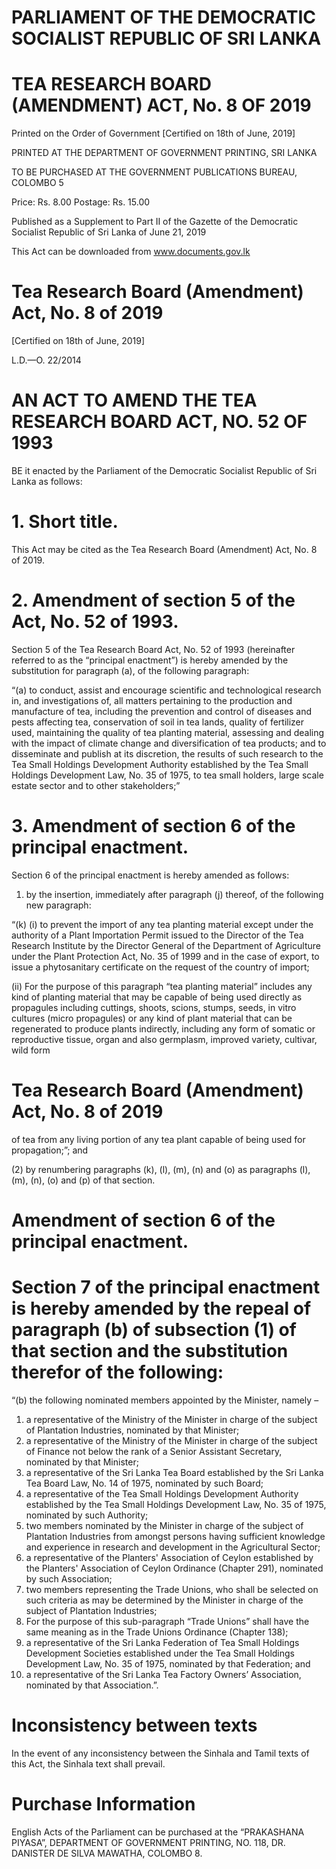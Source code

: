 # PARLIAMENT OF THE DEMOCRATIC SOCIALIST REPUBLIC OF SRI LANKA

# TEA RESEARCH BOARD (AMENDMENT) ACT, No. 8 OF 2019

Printed on the Order of Government [Certified on 18th of June, 2019]

PRINTED AT THE DEPARTMENT OF GOVERNMENT PRINTING, SRI LANKA

TO BE PURCHASED AT THE GOVERNMENT PUBLICATIONS BUREAU, COLOMBO 5

Price: Rs. 8.00 Postage: Rs. 15.00

Published as a Supplement to Part II of the Gazette of the Democratic Socialist Republic of Sri Lanka of June 21, 2019

This Act can be downloaded from www.documents.gov.lk

# Tea Research Board (Amendment) Act, No. 8 of 2019

[Certified on 18th of June, 2019]

L.D.—O. 22/2014

# AN ACT TO AMEND THE TEA RESEARCH BOARD ACT, NO. 52 OF 1993

BE it enacted by the Parliament of the Democratic Socialist Republic of Sri Lanka as follows:

# 1. Short title.

This Act may be cited as the Tea Research Board (Amendment) Act, No. 8 of 2019.

# 2. Amendment of section 5 of the Act, No. 52 of 1993.

Section 5 of the Tea Research Board Act, No. 52 of 1993 (hereinafter referred to as the “principal enactment”) is hereby amended by the substitution for paragraph (a), of the following paragraph:

“(a) to conduct, assist and encourage scientific and technological research in, and investigations of, all matters pertaining to the production and manufacture of tea, including the prevention and control of diseases and pests affecting tea, conservation of soil in tea lands, quality of fertilizer used, maintaining the quality of tea planting material, assessing and dealing with the impact of climate change and diversification of tea products; and to disseminate and publish at its discretion, the results of such research to the Tea Small Holdings Development Authority established by the Tea Small Holdings Development Law, No. 35 of 1975, to tea small holders, large scale estate sector and to other stakeholders;”

# 3. Amendment of section 6 of the principal enactment.

Section 6 of the principal enactment is hereby amended as follows:

1. by the insertion, immediately after paragraph (j) thereof, of the following new paragraph:

“(k) (i) to prevent the import of any tea planting material except under the authority of a Plant Importation Permit issued to the Director of the Tea Research Institute by the Director General of the Department of Agriculture under the Plant Protection Act, No. 35 of 1999 and in the case of export, to issue a phytosanitary certificate on the request of the country of import;

(ii) For the purpose of this paragraph “tea planting material” includes any kind of planting material that may be capable of being used directly as propagules including cuttings, shoots, scions, stumps, seeds, in vitro cultures (micro propagules) or any kind of plant material that can be regenerated to produce plants indirectly, including any form of somatic or reproductive tissue, organ and also germplasm, improved variety, cultivar, wild form
# Tea Research Board (Amendment) Act, No. 8 of 2019

of tea from any living portion of any tea plant capable of being used for propagation;”; and

(2) by renumbering paragraphs (k), (l), (m), (n) and (o) as paragraphs (l), (m), (n), (o) and (p) of that section.

# Amendment of section 6 of the principal enactment.

# Section 7 of the principal enactment is hereby amended by the repeal of paragraph (b) of subsection (1) of that section and the substitution therefor of the following:

“(b) the following nominated members appointed by the Minister, namely –

1. a representative of the Ministry of the Minister in charge of the subject of Plantation Industries, nominated by that Minister;
2. a representative of the Ministry of the Minister in charge of the subject of Finance not below the rank of a Senior Assistant Secretary, nominated by that Minister;
3. a representative of the Sri Lanka Tea Board established by the Sri Lanka Tea Board Law, No. 14 of 1975, nominated by such Board;
4. a representative of the Tea Small Holdings Development Authority established by the Tea Small Holdings Development Law, No. 35 of 1975, nominated by such Authority;
5. two members nominated by the Minister in charge of the subject of Plantation Industries from amongst persons having sufficient knowledge and experience in research and development in the Agricultural Sector;
6. a representative of the Planters' Association of Ceylon established by the Planters' Association of Ceylon Ordinance (Chapter 291), nominated by such Association;
7. two members representing the Trade Unions, who shall be selected on such criteria as may be determined by the Minister in charge of the subject of Plantation Industries;
8. For the purpose of this sub-paragraph “Trade Unions” shall have the same meaning as in the Trade Unions Ordinance (Chapter 138);
9. a representative of the Sri Lanka Federation of Tea Small Holdings Development Societies established under the Tea Small Holdings Development Law, No. 35 of 1975, nominated by that Federation; and
10. a representative of the Sri Lanka Tea Factory Owners’ Association, nominated by that Association.”.

# Inconsistency between texts

In the event of any inconsistency between the Sinhala and Tamil texts of this Act, the Sinhala text shall prevail.

# Purchase Information

English Acts of the Parliament can be purchased at the “PRAKASHANA PIYASA”, DEPARTMENT OF GOVERNMENT PRINTING, NO. 118, DR. DANISTER DE SILVA MAWATHA, COLOMBO 8.